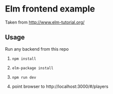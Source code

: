# Elm frontend example

Taken from http://www.elm-tutorial.org/

## Usage

Run any backend from this repo

1. `npm install`
2. `elm-package install`
3. `npm run dev`

4. point browser to http://localhost:3000/#/players
